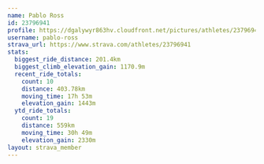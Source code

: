 ```yaml
---
name: Pablo Ross
id: 23796941
profile: https://dgalywyr863hv.cloudfront.net/pictures/athletes/23796941/14615399/1/large.jpg
username: pablo-ross
strava_url: https://www.strava.com/athletes/23796941
stats:
  biggest_ride_distance: 201.4km
  biggest_climb_elevation_gain: 1170.9m
  recent_ride_totals:
    count: 10
    distance: 403.78km
    moving_time: 17h 53m
    elevation_gain: 1443m
  ytd_ride_totals:
    count: 19
    distance: 559km
    moving_time: 30h 49m
    elevation_gain: 2330m
layout: strava_member
--- 
```

